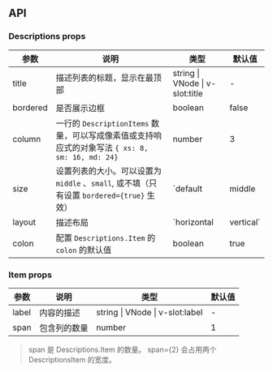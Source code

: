 ## API

### Descriptions props

| 参数 | 说明 | 类型 | 默认值 |
| --- | --- | --- | --- |
| title | 描述列表的标题，显示在最顶部 | string \| VNode \| v-slot:title | - |
| bordered | 是否展示边框 | boolean | false |
| column | 一行的 `DescriptionItems` 数量，可以写成像素值或支持响应式的对象写法 `{ xs: 8, sm: 16, md: 24}` | number | 3 |
| size | 设置列表的大小。可以设置为 `middle` 、`small`, 或不填（只有设置 `bordered={true}` 生效） | `default | middle | small` | false |
| layout | 描述布局 | `horizontal | vertical` | `horizontal` |
| colon | 配置 `Descriptions.Item` 的 `colon` 的默认值 | boolean | true |

### Item props

| 参数  | 说明         | 类型                            | 默认值 |
| ----- | ------------ | ------------------------------- | ------ |
| label | 内容的描述   | string \| VNode \| v-slot:label | -      |
| span  | 包含列的数量 | number                          | 1      |

> span 是 Descriptions.Item 的数量。 span={2} 会占用两个 DescriptionsItem 的宽度。
